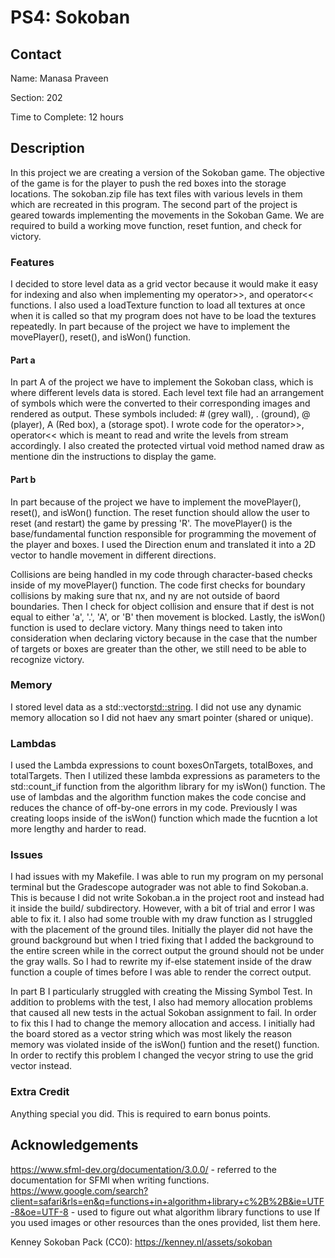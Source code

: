 # PS4: Sokoban

## Contact
Name: Manasa Praveen

Section: 202

Time to Complete: 12 hours


## Description
In this project we are creating a version of the Sokoban game. The objective of the game is for the player to push the red boxes into the storage locations. The sokoban.zip file has text files with various levels in them which are recreated in this program.  The second part of the project is geared towards implementing the movements in the Sokoban Game. We are required to build a working move function, reset funtion, and check for victory.

### Features
I decided to store level data as a grid vector because it would make it easy for indexing and also when implementing my operator>>, and operator<< functions.  I also used a loadTexture function to load all textures at once when it is called so that my program does not have to be load the textures repeatedly. In part because of the project we have to implement the movePlayer(), reset(), and isWon() function.

#### Part a
In part A of the project we have to implement the Sokoban class, which is where different levels data is stored. Each level text file had an arrangement of symbols which were the converted to their corresponding images and rendered as output. These symbols included: # (grey wall), . (ground), @ (player), A (Red box), a (storage spot).  I wrote code for the operator>>, operator<< which is meant to read and write the levels from stream accordingly.  I also created the protected virtual void method named draw as mentione din the instructions to display the game.

#### Part b
In part because of the project we have to implement the movePlayer(), reset(), and isWon() function. The reset function should allow the user to reset (and restart) the game by pressing 'R'. The movePlayer() is the base/fundamental function responsible for programming the movement of the player and boxes. I used the Direction enum and translated it into a 2D vector to handle movement in different directions. 

Collisions are being handled in my code through character-based checks inside of my movePlayer() function. The code first checks for boundary collisions by making sure that nx, and ny are not outside of baord boundaries. Then I check for object collision and ensure that if dest is not equal to either 'a', '.', 'A', or 'B' then movement is blocked.   Lastly, the isWon() function is used to declare victory. Many things need to taken into consideration when declaring victory because in the case that the number of targets or boxes are greater than the other, we still need to be able to recognize victory. 

### Memory
I stored level data as a std::vector<std::string>. I did not use any dynamic memory allocation so I did not haev any smart pointer (shared or unique).

### Lambdas
I used the Lambda expressions to count boxesOnTargets, totalBoxes, and totalTargets. Then I utilized these lambda expressions as parameters to the std::count_if function from the algorithm library for my isWon() function. The use of lambdas and the algorithm function makes the code concise and reduces the chance of off-by-one errors in my code. Previously I was creating loops inside of the isWon() function which made the fucntion a lot more lengthy and harder to read. 

### Issues
I had issues with my Makefile. I was able to run my program on my personal terminal but the Gradescope autograder was not able to find Sokoban.a. This is because I did not write Sokoban.a in the project root and instead had it inside the build/ subdirectory. However, with a bit of trial and error I was able to fix it.  I also had some trouble with my draw function as I struggled with the placement of the ground tiles. Initially the player did not have the ground background but when I tried fixing that I added the background to the entire screen while in the correct output the ground should not be under the gray walls. So I had to rewrite my if-else statement inside of the draw function a couple of times before I was able to render the correct output.

In part B I particularly struggled with creating the Missing Symbol Test. In addition to problems with the test, I also had memory allocation problems that caused all new tests in the actual Sokoban assignment to fail. In order to fix this I had to change the memory allocation and access. I initially had the board stored as a vector string which was most likely the reason memory was violated inside of the isWon() funtion and the reset() function. In order to rectify this problem I changed the vecyor string to use the grid vector instead.

### Extra Credit
Anything special you did.  This is required to earn bonus points.


## Acknowledgements
https://www.sfml-dev.org/documentation/3.0.0/ - referred to the documentation for SFMl when writing functions.
https://www.google.com/search?client=safari&rls=en&q=functions+in+algorithm+library+c%2B%2B&ie=UTF-8&oe=UTF-8 - used to figure out what algorithm library functions to use
If you used images or other resources than the ones provided, list them here.

Kenney Sokoban Pack (CC0): https://kenney.nl/assets/sokoban
